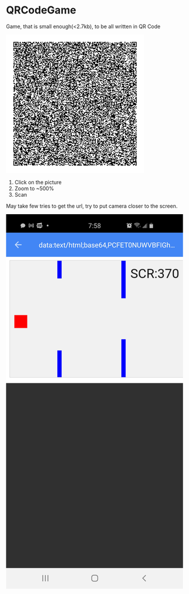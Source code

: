 # QRCodeGame
Game, that is small enough(&lt;2.7kb), to be all written in QR Code

![alt text](https://raw.githubusercontent.com/CorpOnThron/QRCodeGame/main/THEGAME.svg)

1. Click on the picture
2. Zoom to ~500%
3. Scan

May take few tries to get the url, try to put camera closer to the screen.

![alt text](https://github.com/CorpOnThron/QRCodeGame/blob/main/preview.jpg)

